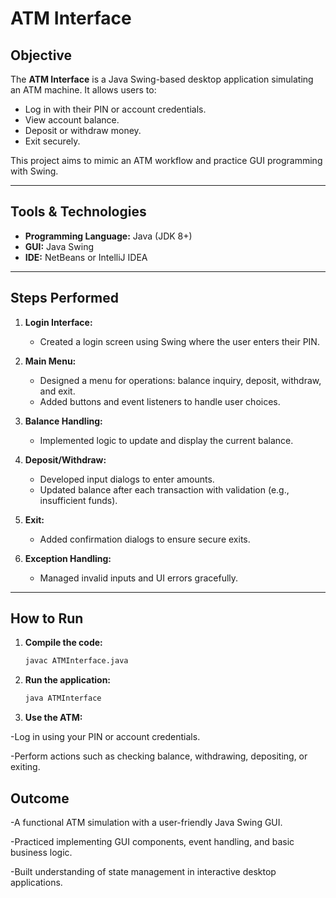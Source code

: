 #  ATM Interface

## Objective

The **ATM Interface** is a Java Swing-based desktop application simulating an ATM machine. It allows users to:
- Log in with their PIN or account credentials.
- View account balance.
- Deposit or withdraw money.
- Exit securely.

This project aims to mimic an ATM workflow and practice GUI programming with Swing.

---

## Tools & Technologies

- **Programming Language:** Java (JDK 8+)
- **GUI:** Java Swing
- **IDE:** NetBeans or IntelliJ IDEA

---

## Steps Performed

1. **Login Interface:**
   - Created a login screen using Swing where the user enters their PIN.

2. **Main Menu:**
   - Designed a menu for operations: balance inquiry, deposit, withdraw, and exit.
   - Added buttons and event listeners to handle user choices.

3. **Balance Handling:**
   - Implemented logic to update and display the current balance.

4. **Deposit/Withdraw:**
   - Developed input dialogs to enter amounts.
   - Updated balance after each transaction with validation (e.g., insufficient funds).

5. **Exit:**
   - Added confirmation dialogs to ensure secure exits.

6. **Exception Handling:**
   - Managed invalid inputs and UI errors gracefully.

---

## How to Run

1. **Compile the code:**
   ```bash
   javac ATMInterface.java

2. **Run the application:**
   ```bash
   java ATMInterface

3. **Use the ATM:**
   
-Log in using your PIN or account credentials.

-Perform actions such as checking balance, withdrawing, depositing, or exiting.

## Outcome
-A functional ATM simulation with a user-friendly Java Swing GUI.

-Practiced implementing GUI components, event handling, and basic business logic.

-Built understanding of state management in interactive desktop applications.
